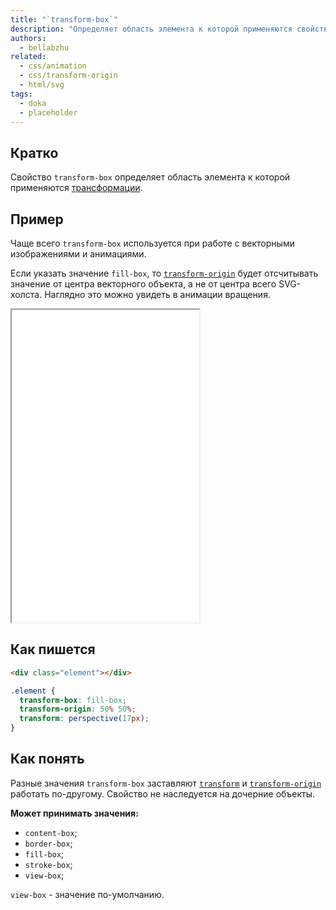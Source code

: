 ```yaml
---
title: "`transform-box`"
description: "Определяет область элемента к которой применяются свойства трансформации."
authors:
  - bellabzhu
related:
  - css/animation
  - css/transform-origin
  - html/svg
tags:
  - doka
  - placeholder
---
```


## Кратко

Свойство `transform-box` определяет область элемента к которой применяются [трансформации](/css/transform/).

## Пример

Чаще всего `transform-box` используется при работе с векторными изображениями и анимациями.

Если указать значение `fill-box`, то [`transform-origin`](/css/transform-origin/) будет отсчитывать значение от центра векторного объекта, а не от центра всего SVG-холста. Наглядно это можно увидеть в анимации вращения.

<iframe title="Демонстрация свойства" src="demos/base/" height="500"></iframe>

## Как пишется

```html
<div class="element"></div>
```

```css
.element {
  transform-box: fill-box;
  transform-origin: 50% 50%;
  transform: perspective(17px);
}
```

## Как понять

Разные значения `transform-box` заставляют [`transform`](/css/transform/) и [`transform-origin`](/css/transform-origin/) работать по-другому. Свойство не наследуется на дочерние объекты.

**Может принимать значения:**

- `content-box`;
- `border-box`;
- `fill-box`;
- `stroke-box`;
- `view-box`;

`view-box` - значение по-умолчанию.
